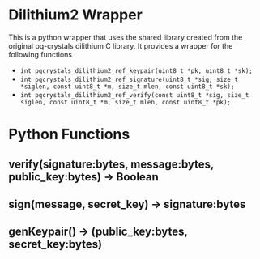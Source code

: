 # Dilithium2 Wrapper
This is a python wrapper that uses the shared library created from the original pq-crystals dilithium C library. 
It provides a wrapper for the following functions
- `int pqcrystals_dilithium2_ref_keypair(uint8_t *pk, uint8_t *sk);`
- `int pqcrystals_dilithium2_ref_signature(uint8_t *sig, size_t *siglen, const uint8_t *m, size_t mlen, const uint8_t *sk);`
- `int pqcrystals_dilithium2_ref_verify(const uint8_t *sig, size_t siglen, const uint8_t *m, size_t mlen, const uint8_t *pk);`

# Python Functions
## verify(signature:bytes, message:bytes, public_key:bytes) -> Boolean
## sign(message, secret_key) -> signature:bytes
## genKeypair() -> (public_key:bytes, secret_key:bytes)